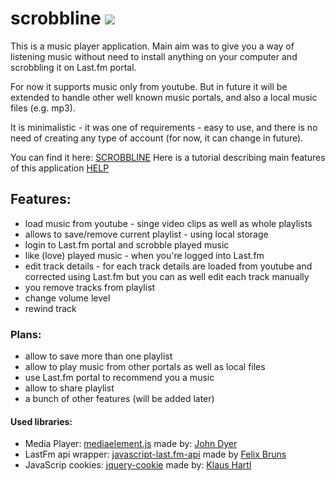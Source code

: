 scrobbline <img src="https://travis-ci.org/mjamry/youtubeScrobbler.png?branch=master"/>
====================

This is a music player application.
Main aim was to give you a way of listening music without need to install anything on your computer and scrobbling it on Last.fm portal.

For now it supports music only from youtube. But in future it will be extended to handle other well known music portals, and also a local music files (e.g. mp3).

It is minimalistic - it was one of requirements - easy to use, and there is no need of creating any type of account (for now, it can change in future).

You can find it here: <a href="www.scrobbline.com">SCROBBLINE</a>
Here is a tutorial describing main features of this application <a href="www.scrobbline.com/help.html">HELP</a>

<h2>Features:</h2>
<ul>
    <li>load music from youtube - singe video clips as well as whole playlists</li>
    <li>allows to save/remove current playlist - using local storage</li>
    <li>login to Last.fm portal and scrobble played music</li>
    <li>like (love) played music - when you're logged into Last.fm</li>
    <li>edit track details - for each track details are loaded from youtube and corrected using Last.fm but you can as well edit each track manually</li>
    <li>you remove tracks from playlist</li>
    <li>change volume level</li>
    <li>rewind track</li>
</ul>

<h3>Plans:</h3>
<ul>
    <li>allow to save more than one playlist</li>
    <li>allow to play music from other portals as well as local files</li>
    <li>use Last.fm portal to recommend you a music</li>
    <li>allow to share playlist</li>
    <li>a bunch of other features (will be added later)</li>
</ul>

<h4>Used libraries:</h4>
<ul>
    <li>Media Player: <a href="https://github.com/johndyer/mediaelement/">mediaelement.js</a> made by: <a href="https://github.com/johndyer">John Dyer</a></li>
    <li>LastFm api wrapper: <a href="https://github.com/fxb/javascript-last.fm-api">javascript-last.fm-api</a> made by <a href="https://github.com/fxb">Felix Bruns</a></li>
    <li>JavaScrip cookies: <a href="https://github.com/carhartl/jquery-cookie">jquery-cookie</a> made by: <a href="https://github.com/carhartl">Klaus Hartl</a></li>
</ul>